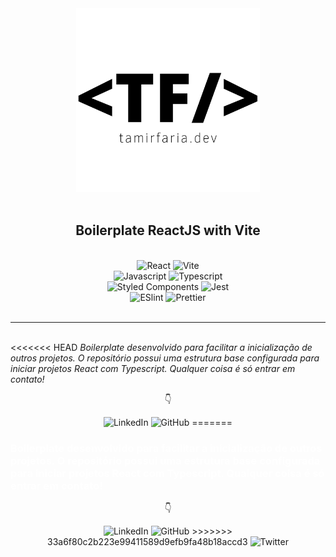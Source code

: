 <div align="center">
    <img src="src/assets/logo.png" width="294px"/>
</div>
<br>
<h2 align="center">Boilerplate ReactJS with Vite</h2>
<br>
<div align="center">
  <img src="https://img.shields.io/badge/React-20232A?style=for-the-badge&logo=react&logoColor=61DAFB" alt="React"/>
  <img src="https://img.shields.io/badge/Vite-B73BFE?style=for-the-badge&logo=vite&logoColor=FFD62E" alt="Vite"/>
</div>
<div align="center">
  <img src="https://img.shields.io/badge/JavaScript-323330?style=for-the-badge&logo=javascript&logoColor=F7DF1E" alt="Javascript"/>
  <img src="https://img.shields.io/badge/TypeScript-007ACC?style=for-the-badge&logo=typescript&logoColor=white" alt="Typescript"/>
</div>
<div align="center">
  <img src="https://img.shields.io/badge/styled--components-DB7093?style=for-the-badge&logo=styled-components&logoColor=white" alt="Styled Components"/>
  <img src="https://img.shields.io/badge/Jest-C21325?style=for-the-badge&logo=jest&logoColor=white" alt="Jest"/>
</div>
<div align="center">
  <img src="https://img.shields.io/badge/eslint-3A33D1?style=for-the-badge&logo=eslint&logoColor=white" alt="ESlint"/>
  <img src="https://img.shields.io/badge/prettier-1A2C34?style=for-the-badge&logo=prettier&logoColor=F7BA3E" alt="Prettier"/>
</div>
<br>

---
<br>
<<<<<<< HEAD
<i>
Boilerplate desenvolvido para facilitar a inicialização de outros projetos.
O repositório possui uma estrutura base configurada para iniciar projetos React com Typescript.
Qualquer coisa é só entrar em contato!
</i>
<p align="center">👇</p>

<p align="center">
    <a href="http://linkedin.com/in/lucastamirfaria" style="color: unset; text-decoration: none" target="_blank">
      <img src="https://img.shields.io/badge/LinkedIn-0077B5?style=for-the-badge&logo=linkedin&logoColor=white" alt="LinkedIn">
    </a>
    <a href="https://github.com/tamirfaria" style="color: unset; text-decoration: none" target="_blank">
      <img src="https://img.shields.io/badge/GitHub-100000?style=for-the-badge&logo=github&logoColor=white" alt="GitHub">
    </a>
    <a href="https://twitter.com/tamirfaria" style="color: unset; text-decoration: none" target="_blank">
=======
<h3 style="color: white; backgroud-color: black">
Boilerplate desenvolvido para facilitar a inicialização de outros projetos.
O repositório possui uma estrutura base configurada para iniciar projetos React com Typescript.
Qualquer coisa é só entrar em contato!
</h3>
<p align="center">👇</p>

<p align="center">
    <a href="http://linkedin.com/in/lucastamirfaria" style="color: unset; text-decoration: none" target="blank">
      <img src="https://img.shields.io/badge/LinkedIn-0077B5?style=for-the-badge&logo=linkedin&logoColor=white" alt="LinkedIn">
    </a>
    <a href="https://github.com/tamirfaria" style="color: unset; text-decoration: none" target="blank">
      <img src="https://img.shields.io/badge/GitHub-100000?style=for-the-badge&logo=github&logoColor=white" alt="GitHub">
    </a>
    <a href="https://twitter.com/tamirfaria" style="color: unset; text-decoration: none" target="blank">
>>>>>>> 33a6f80c2b223e99411589d9efb9fa48b18accd3
      <img src="https://img.shields.io/badge/Twitter-1DA1F2?style=for-the-badge&logo=twitter&logoColor=white" alt="Twitter">
    </a>
</p>
